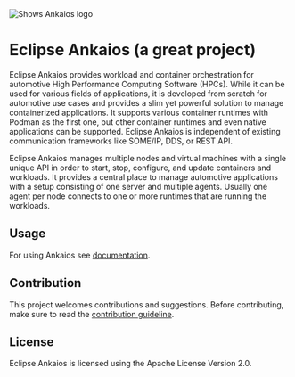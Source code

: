 <picture style="padding-bottom: 1em;">
  <source media="(prefers-color-scheme: dark)" srcset="logo/Ankaios__logo_for_dark_bgrd_clipped.png">
  <source media="(prefers-color-scheme: light)" srcset="logo/Ankaios__logo_for_light_bgrd_clipped.png">
  <img alt="Shows Ankaios logo" src="logo/Ankaios__logo_for_light_bgrd_clipped.png">
</picture>

# Eclipse Ankaios (a great project)

Eclipse Ankaios provides workload and container orchestration for automotive
High Performance Computing Software (HPCs). While it can be used for various
fields of applications, it is developed from scratch for automotive use cases
and provides a slim yet powerful solution to manage containerized applications.
It supports various container runtimes with Podman as the first one, but other
container runtimes and even native applications can be supported. Eclipse
Ankaios is independent of existing communication frameworks like SOME/IP, DDS,
or REST API.

Eclipse Ankaios manages multiple nodes and virtual machines with a single unique
API in order to start, stop, configure, and update containers and workloads. It
provides a central place to manage automotive applications with a setup
consisting of one server and multiple agents. Usually one agent per node
connects to one or more runtimes that are running the workloads.

## Usage

For using Ankaios see [documentation](https://eclipse-ankaios.github.io/ankaios).

## Contribution

This project welcomes contributions and suggestions. Before contributing, make sure to read the
[contribution guideline](https://github.com/eclipse-ankaios/ankaios/blob/master/CONTRIBUTING.md).

## License

Eclipse Ankaios is licensed using the Apache License Version 2.0.
